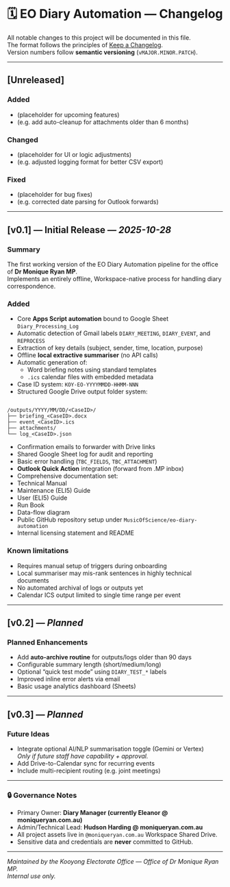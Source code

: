 # 🗓️ EO Diary Automation — Changelog

All notable changes to this project will be documented in this file.  
The format follows the principles of [Keep a Changelog](https://keepachangelog.com/en/1.1.0/).  
Version numbers follow **semantic versioning** (`vMAJOR.MINOR.PATCH`).

---

## [Unreleased]
### Added
- (placeholder for upcoming features)
- (e.g. add auto-cleanup for attachments older than 6 months)

### Changed
- (placeholder for UI or logic adjustments)
- (e.g. adjusted logging format for better CSV export)

### Fixed
- (placeholder for bug fixes)
- (e.g. corrected date parsing for Outlook forwards)

---

## [v0.1] — Initial Release — *2025-10-28*

### Summary
The first working version of the EO Diary Automation pipeline for the office of **Dr Monique Ryan MP**.  
Implements an entirely offline, Workspace-native process for handling diary correspondence.

### Added
- Core **Apps Script automation** bound to Google Sheet `Diary_Processing_Log`
- Automatic detection of Gmail labels `DIARY_MEETING`, `DIARY_EVENT`, and `REPROCESS`
- Extraction of key details (subject, sender, time, location, purpose)
- Offline **local extractive summariser** (no API calls)
- Automatic generation of:
  - Word briefing notes using standard templates
  - `.ics` calendar files with embedded metadata
- Case ID system: `KOY-EO-YYYYMMDD-HHMM-NNN`
- Structured Google Drive output folder system:
```

/outputs/YYYY/MM/DD/<CaseID>/
├── briefing_<CaseID>.docx
├── event_<CaseID>.ics
├── attachments/
└── log_<CaseID>.json

```
- Confirmation emails to forwarder with Drive links
- Shared Google Sheet log for audit and reporting
- Basic error handling (`TBC_FIELDS`, `TBC_ATTACHMENT`)
- **Outlook Quick Action** integration (forward from .MP inbox)
- Comprehensive documentation set:
- Technical Manual  
- Maintenance (ELI5) Guide  
- User (ELI5) Guide  
- Run Book  
- Data-flow diagram
- Public GitHub repository setup under `MusicOfScience/eo-diary-automation`
- Internal licensing statement and README

### Known limitations
- Requires manual setup of triggers during onboarding  
- Local summariser may mis-rank sentences in highly technical documents  
- No automated archival of logs or outputs yet  
- Calendar ICS output limited to single time range per event

---

## [v0.2] — *Planned*

### Planned Enhancements
- Add **auto-archive routine** for outputs/logs older than 90 days  
- Configurable summary length (short/medium/long)
- Optional “quick test mode” using `DIARY_TEST_*` labels
- Improved inline error alerts via email
- Basic usage analytics dashboard (Sheets)

---

## [v0.3] — *Planned*

### Future Ideas
- Integrate optional AI/NLP summarisation toggle (Gemini or Vertex)  
*Only if future staff have capability + approval.*
- Add Drive-to-Calendar sync for recurring events
- Include multi-recipient routing (e.g. joint meetings)

---

### 🔒 Governance Notes
- Primary Owner: **Diary Manager (currently Eleanor @ moniqueryan.com.au)**
- Admin/Technical Lead: **Hudson Harding @ moniqueryan.com.au**
- All project assets live in `@moniqueryan.com.au` Workspace Shared Drive.  
- Sensitive data and credentials are **never** committed to GitHub.

---

*Maintained by the Kooyong Electorate Office — Office of Dr Monique Ryan MP.*  
*Internal use only.*


